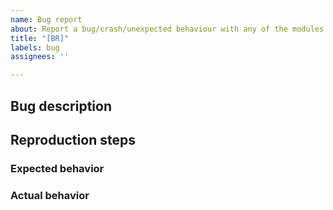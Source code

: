 ```yaml
---
name: Bug report
about: Report a bug/crash/unexpected behaviour with any of the modules in the library
title: "[BR]"
labels: bug
assignees: ''

---
```


## Bug description
<!-- A description of what the bug is -->

## Reproduction steps
<!-- Steps to reproduce the behavior -->

### Expected behavior
<!-- What should happen -->

### Actual behavior
<!-- What instead happens -->
